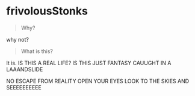 # frivolousStonks
 
>Why?

why not?

>What is this?
 
It is.
 IS THIS A REAL LIFE? IS THIS JUST FANTASY
CAUUGHT IN A LAAANDSLIDE


NO ESCAPE FROM REALITY
OPEN YOUR EYES
LOOK TO THE SKIES AND SEEEEEEEEEE
